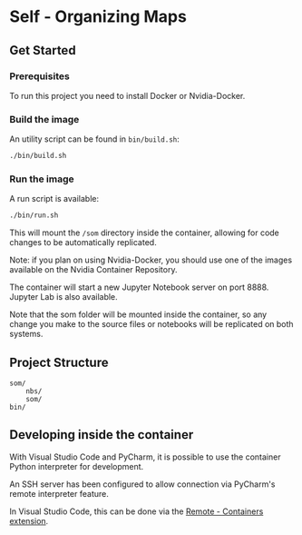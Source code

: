 # Self - Organizing Maps

## Get Started

### Prerequisites

To run this project you need to install Docker or Nvidia-Docker.

### Build the image

An utility script can be found in `bin/build.sh`:

```bash
./bin/build.sh
```

### Run the image

A run script is available:

```bash
./bin/run.sh
```

This will mount the `/som` directory inside the container, allowing for code changes to be automatically replicated.

Note: if you plan on using Nvidia-Docker, you should use one of the images available on the Nvidia Container Repository.

The container will start a new Jupyter Notebook server on port 8888. Jupyter Lab is also available.

Note that the som folder will be mounted inside the container, so any change you make to the source files or notebooks will be replicated on both systems.

## Project Structure

```text
som/
    nbs/
    som/
bin/
```

## Developing inside the container

With Visual Studio Code and PyCharm, it is possible to use the container Python interpreter for development.

An SSH server has been configured to allow connection via PyCharm's remote interpreter feature.

In Visual Studio Code, this can be done via the [Remote - Containers extension](https://marketplace.visualstudio.com/items?itemName=ms-vscode-remote.remote-containers).
